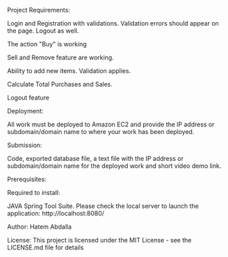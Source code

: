 Project Requirements:

Login and Registration with validations. Validation errors should appear on the page. Logout as well.

The action "Buy" is working

Sell and Remove feature are working.

Ability to add new items. Validation applies.

Calculate Total Purchases and Sales.

Logout feature

Deployment:

All work must be deployed to Amazon EC2 and provide the IP address or subdomain/domain name to where your work has been deployed.

Submission:  

Code, exported database file, a text file with the IP address or subdomain/domain name for the deployed work and short video demo link.

Prerequisites:

Required to install:

JAVA Spring Tool Suite. Please check the local server to launch the application: http://localhost:8080/

Author: Hatem Abdalla

License: This project is licensed under the MIT License - see the LICENSE.md file for details
